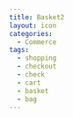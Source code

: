 ```yaml
---
title: Basket2
layout: icon
categories:
  - Commerce
tags:
  - shopping
  - checkout
  - check
  - cart
  - basket
  - bag
---
```

